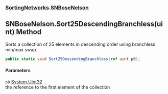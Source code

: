 ### [SortingNetworks](./SortingNetworks.md 'SortingNetworks').[SNBoseNelson](./SortingNetworks-SNBoseNelson.md 'SortingNetworks.SNBoseNelson')
## SNBoseNelson.Sort25DescendingBranchless(uint) Method
Sorts a collection of 25 elements in descending order using branchless min/max swap.  
```csharp
public static void Sort25DescendingBranchless(ref uint p0);
```
#### Parameters
<a name='SortingNetworks-SNBoseNelson-Sort25DescendingBranchless(uint)-p0'></a>
`p0` [System.UInt32](https://docs.microsoft.com/en-us/dotnet/api/System.UInt32 'System.UInt32')  
the reference to the first element of the collection  
  
